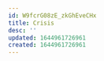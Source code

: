 ```yaml
---
id: W9fcrG08zE_zkGhEveCHx
title: Crisis
desc: ''
updated: 1644961726961
created: 1644961726961
---
```


